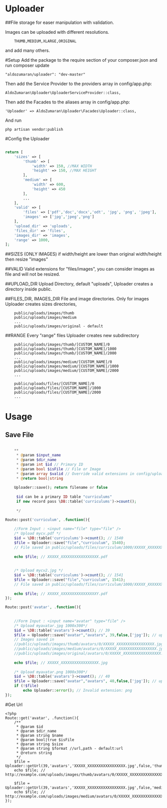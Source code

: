 # Uploader
##File storage for easer manipulation with validation.

Images can be uploaded with different resolutions. 
        
        THUMB,MEDIUM,XLARGE,ORIGINAL 
        
and add many others.



#Setup
Add the package to the require section of your composer.json and run composer update
    
    "aldozumaran/uploader": "dev-master"

Then add the Service Provider to the providers array in config/app.php:

    AldoZumaran\Uploader\UploaderServiceProvider::class,
    
Then add the Facades to the aliases array in config/app.php:

    'Uploader' => AldoZumaran\Uploader\Facades\Uploader::class,
    
And run

    php artisan vendor:publish

#Config the Uploader

```php

return [
    'sizes' => [
        'thumb' => [
            'width' => 150, //MAX WIDTH
            'height' => 150, //MAX HEIGHT
        ],
        'medium' => [
            'width' => 600,
            'height' => 450
        ],
        ...
    ],
    'valid' => [
        'files' => ['pdf','doc','docx','odt', 'jpg', 'png', 'jpeg'],
        'images' => ['jpg','jpeg','png']
    ],
    'upload_dir' => 'uploads',
    'files_dir' => 'files',
    'images_dir' => 'images',
    'range' => 1000,
];
```
##SIZES (ONLY IMAGES)
if width/height are lower than original width/height then resize "images"

##VALID
Valid extensions for "files/images", you can consider images as file and will not be resized.

##UPLOAD_DIR
Upload Directory, default "uploads", Uploader creates a directory inside public.

##FILES_DIR, IMAGES_DIR
File and image directories.
Only for images Uploader creates sizes directories, 

        public/uploads/images/thumb
        public/uploads/images/medium
        ...
        public/uploads/images/original - default 


##RANGE
Every "range" files Uploader creates new subdirectory


        public/uploads/images/thumb/[CUSTOM_NAME]/0
        public/uploads/images/thumb/[CUSTOM_NAME]/1000
        public/uploads/images/thumb/[CUSTOM_NAME]/2000
        ...
        public/uploads/images/medium/[CUSTOM_NAME]/0
        public/uploads/images/medium/[CUSTOM_NAME]/1000
        public/uploads/images/medium/[CUSTOM_NAME]/2000
        ...
        
        public/uploads/files/[CUSTOM_NAME]/0
        public/uploads/files/[CUSTOM_NAME]/1000
        public/uploads/files/[CUSTOM_NAME]/2000
        ...

# Usage
## Save File

```php

    **
     * @param $input_name
     * @param $dir_name
     * @param int $id // Primary ID
     * @param bool $isFile // File or Image
     * @param array $valid // Override valid extensions in config/uploader.php, 
     * @return bool|string
     
    Uploader::save(); return filename or false
    
     $id can be a primary ID table "curriculums"
     if new record pass \DB::table('curriculums')->count();
     
     */
     
Route::post('curriculum', .function(){

    //Form Input : <input name="file" type="file" /> 
    /* Upload mycv.pdf */ 
    $id = \DB::table('curriculums')->count(); // 1540
    $file = Uploader::save("file","curriculum", 1540);
    // File saved in public/uploads/files/curriculum/1000/XXXXX_XXXXXXXXXXXXXXXXX.pdf
    
    echo $file; // XXXXX_XXXXXXXXXXXXXXXXX.pdf
    
    
    /* Upload mycv2.jpg */ 
    $id = \DB::table('curriculums')->count(); // 1541
    $file = Uploader::save("file","curriculum", 1541);
    // File saved in public/uploads/files/curriculum/1000/XXXXX_XXXXXXXXXXXXXXXXY.jpg
    
    echo $file; // XXXXX_XXXXXXXXXXXXXXXXY.pdf
});

Route::post('avatar', .function(){
    
    
    //Form Input : <input name="avatar" type="file" /> 
    /* Upload myavatar.jpg 1000x300*/ 
    $id = \DB::table('avatars')->count(); // 39
    $file = Uploader::save("avatar","avatars", 39,false,['jpg']); // upload only jpg files
    // Images saved in 
    //public/uploads/images/thumb/avatars/0/XXXXX_XXXXXXXXXXXXXXXXX.jpg // 500x150
    //public/uploads/images/medium/avatars/0/XXXXX_XXXXXXXXXXXXXXXXX.jpg // 1000x300
    //public/uploads/images/original/avatars/0/XXXXX_XXXXXXXXXXXXXXXXX.jpg // 1000x300
    
    echo $file; // XXXXX_XXXXXXXXXXXXXXXXX.jpg
    
    /* Upload myavatar.png 1000x300*/ 
    $id = \DB::table('avatars')->count(); // 40
    $file = Uploader::save("avatar","avatars", 40,false,['jpg']); // upload only jpg files
    if (!$file)
        echo Uploader::error(); // Invalid extension: png
});

```
#Get Url

```
<?php
Route::get('avatar', .function(){
    /**
     * @param $id
     * @param $dir_name
     * @param string $name
     * @param bool|true $isFile
     * @param string $size
     * @param string $format //url,path - default:url
     * @return string
     */
    $file = Uploader::getUrl(39,'avatars','XXXXX_XXXXXXXXXXXXXXXXX.jpg',false,'thumb')
    echo $file; // http://example.com/uploads/images/thumb/avatars/0/XXXXX_XXXXXXXXXXXXXXXXX.jpg
    
    $file = Uploader::getUrl(39,'avatars','XXXXX_XXXXXXXXXXXXXXXXX.jpg',false,'medium')
    echo $file; // http://example.com/uploads/images/medium/avatars/0/XXXXX_XXXXXXXXXXXXXXXXX.jpg
});
```
